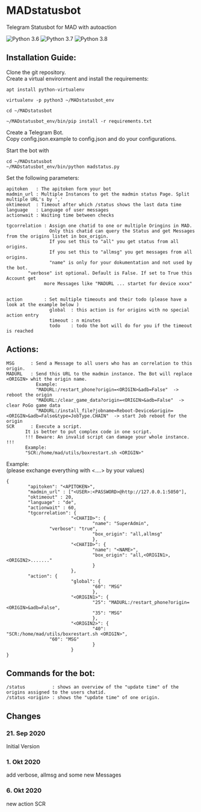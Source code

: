 # MADstatusbot
Telegram Statusbot for MAD with autoaction

![Python 3.6](https://img.shields.io/badge/python-3.6-blue.svg)
![Python 3.7](https://img.shields.io/badge/python-3.7-blue.svg)
![Python 3.8](https://img.shields.io/badge/python-3.8-blue.svg)

## Installation Guide:

Clone the git repository.  
Create a virtual environment and install the requirements:  
```
apt install python-virtualenv

virtualenv -p python3 ~/MADstatusbot_env

cd ~/MADstatusbot

~/MADstatusbot_env/bin/pip install -r requirements.txt
```

Create a Telegram Bot.  
Copy config.json.example to config.json and do your configurations.  

Start the bot with  
```
cd ~/MADstatusbot
~/MADstatusbot_env/bin/python madstatus.py
```

Set the following parameters:  

```
apitoken   : The apitoken form your bot  
madmin_url : Multiple Instances to get the madmin status Page. Split multiple URL's by ','  
oktimeout  : Timeout after which /status shows the last data time  
language   : Language of user messages  
actionwait : Waiting time between checks  

tgcorrelation : Assign one chatid to one or multiple Oringins in MAD.  
                Only this chatid can query the Status and get Messages from the origins listet in box_origin.  
                If you set this to "all" you get status from all origins.  
                If you set this to "allmsg" you get messages from all origins.  
                "name" is only for your dokumentation and not used by the bot.  
		"verbose" ist optional. Default is False. If set to True this Account get  
			  more Messages like "MADURL ... startet for device xxxx"  
			  
             
action        : Set multiple timeouts and their todo (please have a look at the example below )  
                global  : this action is for origins with no special action entry  
                timeout : n minutes  
                todo    : todo the bot will do for you if the timeout is reached  
```

## Actions:
```
MSG      : Send a Message to all users who has an correlation to this origin.  
MADURL   : Send this URL to the madmin instance. The Bot will replace <ORIGIN> whit the origin name.
           Example:
           "MADURL:/restart_phone?origin=<ORIGIN>&adb=False"  -> reboot the origin
           "MADURL:/clear_game_data?origin=<ORIGIN>&adb=False"  -> clear PoGo game data
           "MADURL:/install_file?jobname=Reboot-Device&origin=<ORIGIN>&adb=False&type=JobType.CHAIN"  -> start Job reboot for the origin
SCR      : Execute a script. 
	   It is better to put complex code in one script.
	   !!! Beware: An invalid script can damage your whole instance. !!!
	   Example:
	   "SCR:/home/mad/utils/boxrestart.sh <ORIGIN>"
```

Example:  
(please exchange everything with <....> by your values)  

```
{
        "apitoken": "<APITOKEN>",
        "madmin_url" : ["<USER>:<PASSWORD>@http://127.0.0.1:5050"],
        "oktimeout" : 20,
        "language" : "de",
        "actionwait" : 60,
        "tgcorrelation": {
                        "<CHATID>": {
                                "name": "SuperAdmin",
				"verbose": "true",
                                "box_origin": "all,allmsg"
                                },
                        "<CHATID>": {
                                "name": "<NAME>",
                                "box_origin": "all,<ORIGIN1>,<ORIGIN2>......."
                                }
                        },
        "action": {
                        "global": {
                                "60": "MSG"
                                },
                        "<ORIGIN1>": {
                                "25": "MADURL:/restart_phone?origin=<ORIGIN>&adb=False",
                                "35": "MSG"
                                },
                        "<ORIGIN2>": {
                                "40": "SCR:/home/mad/utils/boxrestart.sh <ORIGIN>",
				"60": "MSG"
                                }
                        }
}
```
## Commands for the bot:
```
/status          : shows an overview of the "update time" of the origins assigned to the users chatid.
/status <origin> : shows the "update time" of one origin.
```

## Changes

### 21. Sep 2020

Initial Version

### 1. Okt 2020

add verbose, allmsg and some new Messages

### 6. Okt 2020

new action SCR
